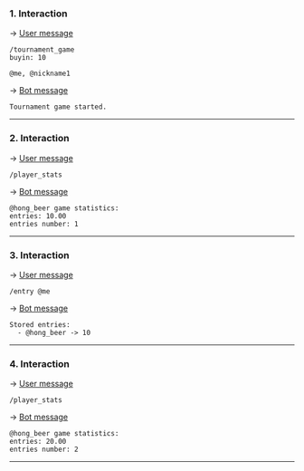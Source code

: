 ### 1. Interaction

&rarr; <ins>User message</ins>

```
/tournament_game
buyin: 10

@me, @nickname1 
```

&rarr; <ins>Bot message</ins>

``` 
Tournament game started. 
``` 
___

### 2. Interaction

&rarr; <ins>User message</ins>

```
/player_stats 
```

&rarr; <ins>Bot message</ins>

``` 
@hong_beer game statistics:
entries: 10.00
entries number: 1 
``` 
___

### 3. Interaction

&rarr; <ins>User message</ins>

```
/entry @me  
```

&rarr; <ins>Bot message</ins>

``` 
Stored entries: 
  - @hong_beer -> 10 
``` 
___

### 4. Interaction

&rarr; <ins>User message</ins>

```
/player_stats 
```

&rarr; <ins>Bot message</ins>

``` 
@hong_beer game statistics:
entries: 20.00
entries number: 2 
``` 
___